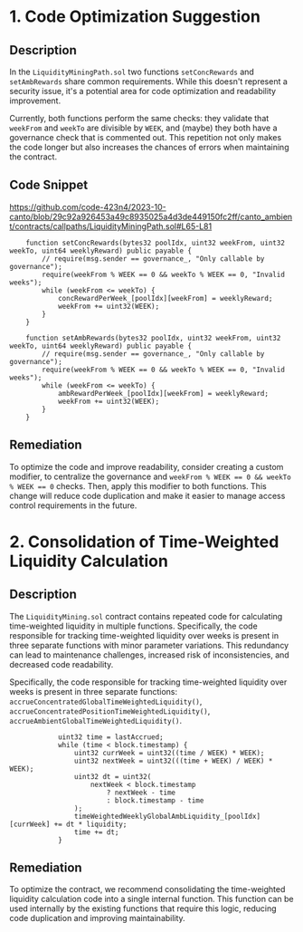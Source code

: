 # 1. Code Optimization Suggestion

## Description

In the `LiquidityMiningPath.sol` two functions `setConcRewards` and `setAmbRewards` share common requirements. While this doesn't represent a security issue, it's a potential area for code optimization and readability improvement.

Currently, both functions perform the same checks: they validate that `weekFrom` and `weekTo` are divisible by `WEEK`, and (maybe) they both have a governance check that is commented out. This repetition not only makes the code longer but also increases the chances of errors when maintaining the contract.

## Code Snippet

https://github.com/code-423n4/2023-10-canto/blob/29c92a926453a49c8935025a4d3de449150fc2ff/canto_ambient/contracts/callpaths/LiquidityMiningPath.sol#L65-L81

```solidity
    function setConcRewards(bytes32 poolIdx, uint32 weekFrom, uint32 weekTo, uint64 weeklyReward) public payable {
        // require(msg.sender == governance_, "Only callable by governance");
        require(weekFrom % WEEK == 0 && weekTo % WEEK == 0, "Invalid weeks");
        while (weekFrom <= weekTo) {
            concRewardPerWeek_[poolIdx][weekFrom] = weeklyReward;
            weekFrom += uint32(WEEK);
        }
    }

    function setAmbRewards(bytes32 poolIdx, uint32 weekFrom, uint32 weekTo, uint64 weeklyReward) public payable {
        // require(msg.sender == governance_, "Only callable by governance");
        require(weekFrom % WEEK == 0 && weekTo % WEEK == 0, "Invalid weeks");
        while (weekFrom <= weekTo) {
            ambRewardPerWeek_[poolIdx][weekFrom] = weeklyReward;
            weekFrom += uint32(WEEK);
        }
    }
```

## Remediation 

To optimize the code and improve readability, consider creating a custom modifier, to centralize the governance and `weekFrom % WEEK == 0 && weekTo % WEEK == 0` checks. Then, apply this modifier to both functions. This change will reduce code duplication and make it easier to manage access control requirements in the future.


# 2. Consolidation of Time-Weighted Liquidity Calculation

## Description

The `LiquidityMining.sol` contract contains repeated code for calculating time-weighted liquidity in multiple functions. Specifically, the code responsible for tracking time-weighted liquidity over weeks is present in three separate functions with minor parameter variations. This redundancy can lead to maintenance challenges, increased risk of inconsistencies, and decreased code readability.

Specifically, the code responsible for tracking time-weighted liquidity over weeks is present in three separate functions:
`accrueConcentratedGlobalTimeWeightedLiquidity()`,
`accrueConcentratedPositionTimeWeightedLiquidity()`,
`accrueAmbientGlobalTimeWeightedLiquidity()`.

```solidity
            uint32 time = lastAccrued;
            while (time < block.timestamp) {
                uint32 currWeek = uint32((time / WEEK) * WEEK);
                uint32 nextWeek = uint32(((time + WEEK) / WEEK) * WEEK);
                uint32 dt = uint32(
                    nextWeek < block.timestamp
                        ? nextWeek - time
                        : block.timestamp - time
                );
                timeWeightedWeeklyGlobalAmbLiquidity_[poolIdx][currWeek] += dt * liquidity;
                time += dt;
            }
```

## Remediation

To optimize the contract, we recommend consolidating the time-weighted liquidity calculation code into a single internal function. This function can be used internally by the existing functions that require this logic, reducing code duplication and improving maintainability.
